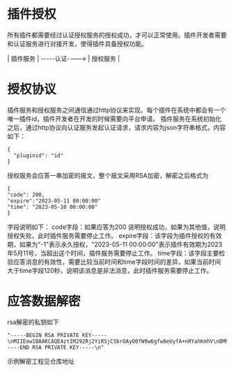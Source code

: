 # 插件授权
所有插件都需要经过认证授权服务的授权成功，才可以正常使用。插件开发者需要和认证服务进行对接开发，使得插件具备授权功能。

|   插件服务    | -----认证----> |  授权服务   |

# 授权协议
插件服务和授权服务之间通信通过http协议来实现。每个插件在系统中都会有一个唯一插件id，插件开发者在开发的时候需要向平台申请。
插件服务在系统初始化之后，通过http协议向认证服务发起认证请求，请求内容为json字符串格式，内容如下：
```
{
  "pluginid": "id"
}
```
授权服务会应答一串加密的报文，整个报文采用RSA加密，解密之后格式为
```
{
"code": 200,
"expire":"2023-05-11 00:00:00"
"time": "2023-05-10 00:00:00"
}
```
字段说明如下：
code字段：如果应答为200 说明授权成功，如果为其他值，说明授权失败，此时插件服务需要停止工作。
expire字段：该字段为插件授权的有效期，如果为"-1"表示永久授权，"2023-05-11 00:00:00"表示插件有效期为2023年5月11号，当超出这个时间，插件服务需要停止工作。
time字段：该字段主要检验应答消息的有效性，需要比较当前时间和time字段时间的差异，如果当前时间大于time字段120秒，说明该消息是非法消息，此时插件服务需要停止工作。

# 应答数据解密
rsa解密的私钥如下
```
"-----BEGIN RSA PRIVATE KEY-----\nMIIEowIBAAKCAQEAztIM292Rj2YiRSjCSbrOAyO0fW9w6gfw8eUyfA+nRYahKmhV\nBMhj5qw1n6GXIc3J6zkjk6FpKsYgMnFN824FexxSwpISXpNIfD7SESTP5Jq/isYP\noKGm/Q42rhQ9z+JKWsPQY5SjU3blaL74zIpuSDCeU2G9eZWz4AZHMwGnVOdbFGGm\nzJhWCGu1I2diiZUu9NV+ZEHE3nTNGyAgdVz5kxQVmRgxNF+GWueOFcW23kIGKRYv\nFJpSB5hpUV64slUJPzVv4O4J+TQoLCNq3nEX9PSNRRFAQxQRYe2DR9v2RJ03bQE9\nc6zPDrpGmqtLFXawzeVkYqecvYcxe32VKZ1bLwIDAQABAoIBACPf+6sHvAALz1X/\nw/PWG3Yf82butb9isUDEaQVsEa/Vso8Qme7Cc9HHfWW7OeP7NlM/DhTFouBwjZUy\nYjsfkoPQXeqyO8177s7edsHSiN02mpMP2BYc9EJg/MslZ7NvpUYpQTSEy+/mZ9TL\ni4yvVoHfLRd5lMxKU3FApYkLeGMZjrF6dlZ1NgqgPOuoxaXjGEhExHYR/5tSQQa8\nyx7rDvIFlOTvkixDMHld9LgW4WMVIKQP879BTsGca5Y8/G7ABaykr8G3u2tPXDIT\n3J/aks4COX8Yw+8mLYJrMIIfUCQ3LXTBswJxbCQufNDyVXs7xXF4lUwusgxBIeEz\nz6UiqcECgYEA4LooCSqa2b2EXT2ihJKb6H8ZRHqF7U2wvgYszYIvVOJn3kDkhXZ4\nzsWUB9tjrLBUS0ko87RpEnKrEApIRRqKXcOpcvf8JaTdWp4kLb4Fjnytp5jLet3b\nXlzoWRRx6YTNYNChs38OxVPIR2PCnbHz48QMNxqeLy3k0Y+tBbw9ZVsCgYEA65n5\nTfvOuV5mLrwGafmoyYlwRkehDSG/oyWS5jukO7nCODBJfVsOPpjI2SSu7sBtjlmE\nkPeWuGZgK6N+hVgYweWa13lCqm5mIJLcI0fkXGsDK4sSuBDciQe07hb0LXU+PE9J\nNHgH0h3KhUMttkVlmcGmlMNaW3qqKdJ3ARVoRb0CgYEAw36uHWtG0myfnU1k99di\ncds/a+b6YvnW6zgL+atq6XkbyqjBI6lwZtBSepNMHoo2ilfWnEsxrK68SXPoctUn\n0XHJEw7P9x94wMAZ0QEhbFbh6o5tVTFzCJ/iMLwsbGzvDW3xfWjmvJqp/BC42N5Z\nwKZnyfgJ7BkMmZFXf0nGT0kCgYAk7V1F+9HK/CDH8nCO67Ko5AHVAiUcCc4fpCQC\nMhbrxZHLfMYH/92bshbI8hb5FPAW/7Dnh+b3wBQSwu1xuP0oZvR+EWOBkwwuztXy\nMbJ5ScyVZpbogrwOPkb9ilt7RIUcrtCqiKWxKTo06PKhPv9NuiyB5Jyk+fTx2SsN\n4G0XgQKBgDabX6LFr7wBkkRsFClxYH+Bl3e5/lcxAMwkXTavFPfEjBDMQbjPkEDR\nDa5QWK55g3DtM6ACjeNDJvQrQODOIBUztx3735UqoesCCGennB9/HvyEW6GGOjmM\nJWqj+nT1SfUGxh7xXwYUu+DJw9Xr9ENn3iG/VC8imL3iKkypA4I+\n-----END RSA PRIVATE KEY-----\n"
```
示例解密工程见仓库地址

